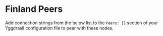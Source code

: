 # Finland Peers

Add connection strings from the below list to the `Peers: []` section of your
Yggdrasil configuration file to peer with these nodes.


